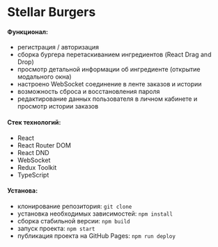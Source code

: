 # Stellar Burgers

#### Функционал:
* регистрация / авторизация
* сборка бургера перетаскиванием ингредиентов (React Drag and Drop)
* просмотр детальной информации об ингредиенте (открытие модального окна)
* настроено WebSocket соединение в ленте заказов и истории
* возможность сброса и восстановления пароля
* редактирование данных пользователя в личном кабинете и просмотр истории заказов

#### Стек технологий:
* React
* React Router DOM
* React DND
* WebSocket
* Redux Toolkit
* TypeScript


#### Установа:
* клонирование репозитория: `git clone`
* установка необходимых зависимостей: `npm install`
* сборка стабильной версии: `npm build`
* запуск проекта: `npm start`
* публикация проекта на GitHub Pages: `npm run deploy`
